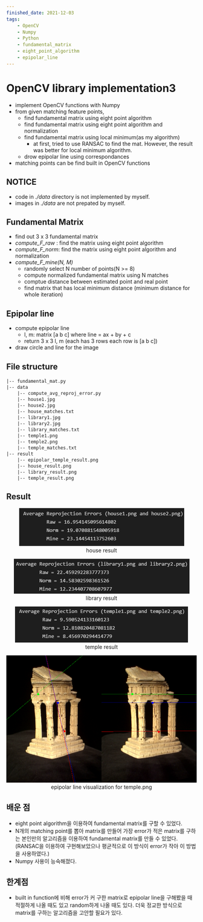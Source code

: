 ```yaml
---
finished_date: 2021-12-03
tags:
    - OpenCV
    - Numpy
    - Python
    - fundamental_matrix
    - eight_point_algorithm
    - epipolar_line
---
```

# OpenCV library implementation3
- implement OpenCV functions with Numpy
- from given matching feature points,
    - find fundamental matrix using eight point algorithm
    - find fundamental matrix using eight point algorithm and normalization
    - find fundamental matrix using local minimum(as my algorithm)
        - at first, tried to use RANSAC to find the mat. However, the result was better for local minimum algorithm.
    - drow epipolar line using correspondances
- matching points can be find built in OpenCV functions

## NOTICE
- code in *./data* directory is not implemented by myself.
- images in *./data* are not prepated by myself.

## Fundamental Matrix
- find out 3 x 3 fundamental matrix
- *compute_F_raw* : find the matrix using eight point algorithm
- *compute_F_norm*: find the matrix using eight point algorithm and normalization
- *compute_F_mine(N, M)*
    - randomly select N number of points(N >= 8)
    - compute normalized fundamental matrix using N matches
    - comptue distance between estimated point and real point
    - find matrix that has local minimum distance (minimum distance for whole iteration)

## Epipolar line
- compute epipolar line
    - l, m: matrix [a b c] where line = ax + by + c
    - return 3 x 3 l, m (each has 3 rows each row is [a b c])
- draw circle and line for the image


## File structure
```
|-- fundamental_mat.py
|-- data
    |-- compute_avg_reproj_error.py
    |-- house1.jpg
    |-- house2.jpg
    |-- house_matches.txt
    |-- library1.jpg
    |-- library2.jpg
    |-- library_matches.txt
    |-- temple1.png
    |-- temple2.png
    |-- temple_matches.txt
|-- result
    |-- epipolar_temple_result.png
    |-- house_result.png
    |-- library_result.png
    |-- temple_result.png
```

## Result
<p align=center>
    <img src="./result/house_result.png" alt="house result"><br/>
    house result
</p>
<p align=center>
    <img src="./result/library_result.png" alt="library result"><br/>
    library result
</p>
<p align=center>
    <img src="./result/temple_result.png" alt="temple result"><br/>
    temple result
</p>
<p align=center>
    <img src="./result/epipolar_temple_result.png" alt="epipolar line visualization"><br/>
    epipolar line visualization for temple.png
</p>

## 배운 점
- eight point algorithm을 이용하여 fundamental matrix를 구할 수 있었다.
- N개의 matching point를 뽑아 matrix를 만들어 가장 error가 적은 matrix를 구하는 본인만의 알고리즘을 이용하여 fundamental matrix를 만들 수 있었다. (RANSAC을 이용하여 구현해보았으나 평균적으로 이 방식이 error가 작아 이 방법을 사용하였다.)
- Numpy 사용이 능숙해졌다.

## 한계점
- built in function에 비해 error가 커 구한 matrix로 epipolar line을 구해봤을 때 적절하게 나올 때도 있고 random하게 나올 때도 있다. 더욱 정교한 방식으로 matrix를 구하는 알고리즘을 고안할 필요가 있다.
